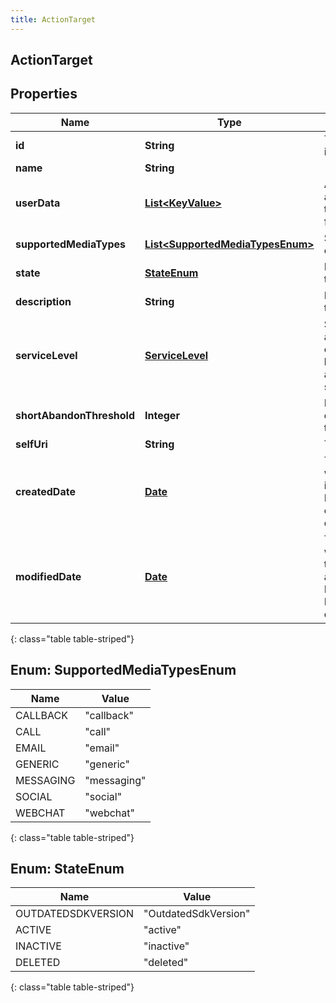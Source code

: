 ```yaml
---
title: ActionTarget
---
```


## ActionTarget

## Properties

| Name                      | Type                                                                              | Description                                                                                                                    | Notes      |
| ------------------------- | --------------------------------------------------------------------------------- | ------------------------------------------------------------------------------------------------------------------------------ | ---------- |
| **id**                    | <!----><!---->**String**<!---->                                                   | The globally unique identifier for the object.                                                                                 | [optional] |
| **name**                  | <!----><!---->**String**<!---->                                                   |                                                                                                                                | [optional] |
| **userData**              | <!----><!---->[**List&lt;KeyValue&gt;**](KeyValue.md)<!---->                      | Additional user data associated with the target in key/value format.                                                           | [optional] |
| **supportedMediaTypes**   | <!---->[**List&lt;SupportedMediaTypesEnum&gt;**](#SupportedMediaTypesEnum)<!----> | Supported media types of the target.                                                                                           | [optional] |
| **state**                 | [**StateEnum**](#StateEnum)<!---->                                                | Indicates the state of the target.                                                                                             | [optional] |
| **description**           | <!----><!---->**String**<!---->                                                   | Description of the target.                                                                                                     | [optional] |
| **serviceLevel**          | <!----><!---->[**ServiceLevel**](ServiceLevel.md)<!---->                          | Service Level of the action target. Chat offers for the target will be throttled with the aim of achieving this service level. | [optional] |
| **shortAbandonThreshold** | <!----><!---->**Integer**<!---->                                                  | Indicates the non-default short abandon threshold                                                                              | [optional] |
| **selfUri**               | <!----><!---->**String**<!---->                                                   | The URI for this object                                                                                                        | [optional] |
| **createdDate**           | <!----><!---->[**Date**](Date.md)<!---->                                          | The date the target was created. Date time is represented as an ISO-8601 string. For example: yyyy-MM-ddTHH:mm:ss[.mmm]Z       | [optional] |
| **modifiedDate**          | <!----><!---->[**Date**](Date.md)<!---->                                          | The date the target was last modified. Date time is represented as an ISO-8601 string. For example: yyyy-MM-ddTHH:mm:ss[.mmm]Z | [optional] |

{: class="table table-striped"}

<a name="SupportedMediaTypesEnum"></a>

## Enum: SupportedMediaTypesEnum

| Name      | Value                 |
| --------- | --------------------- |
| CALLBACK  | &quot;callback&quot;  |
| CALL      | &quot;call&quot;      |
| EMAIL     | &quot;email&quot;     |
| GENERIC   | &quot;generic&quot;   |
| MESSAGING | &quot;messaging&quot; |
| SOCIAL    | &quot;social&quot;    |
| WEBCHAT   | &quot;webchat&quot;   |

{: class="table table-striped"}

<a name="StateEnum"></a>

## Enum: StateEnum

| Name               | Value                          |
| ------------------ | ------------------------------ |
| OUTDATEDSDKVERSION | &quot;OutdatedSdkVersion&quot; |
| ACTIVE             | &quot;active&quot;             |
| INACTIVE           | &quot;inactive&quot;           |
| DELETED            | &quot;deleted&quot;            |

{: class="table table-striped"}
